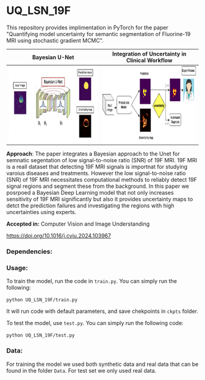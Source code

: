 # UQ_LSN_19F
This repository provides implimentation in PyTorch for the paper "Quantifying model uncertainty for semantic segmentation of Fluorine-19 MRI using stochastic gradient MCMC". 

Bayesian U-Net             |   Integration of Uncertainty in Clinical Workflow
:-------------------------:|:-------------------------:
<img src="BUnet2.png" width="600" height="200">  |  <img src="Pipe2.png" width="600" height="200">

**Approach**: The paper integrates a Bayesian approach to the Unet for semnatic segentation of low signal-to-noise ratio (SNR) of 19F MRI. 19F MRI is a reall dataset that detecting 19F MRI signals is importnat for studying varoius diseases and treatments. However the low signal-to-noise ratio (SNR) of 19F MRI necessitates computational methods to reliably detect 19F signal regions and segment these from the background. In this paper we posrpoed a Bayesian Deep Learning model that not only increases sensitivity of 19F MRI significantly but also it provides uncertainty maps to detct the prediction failures and investigating the regions with high uncertainties using experts. 

**Accepted in:** Computer Vision and Image Understanding

https://doi.org/10.1016/j.cviu.2024.103967

### Dependencies: 


### Usage:

To train the model, run the code in `train.py`. You can simply run the following:

`python UQ_LSN_19F/train.py`

It will run code with default parameters, and save chekpoints in `ckpts` folder.

To test the model, use `test.py`. You can simply run the following code:

`python UQ_LSN_19F/test.py`

### Data:
For training the model we used both synthetic data and real data that can be found in the folder `Data`. For test set we only used real data. 



